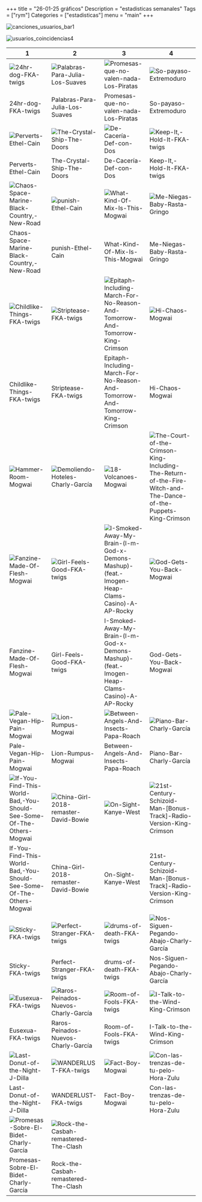 +++
title = "26-01-25 gráficos"
Description = "estadisticas semanales"
Tags = ["rym"]
Categories = ["estadisticas"]
menu = "main"
+++
<!--more-->



![canciones_usuarios_bar1](/rym/graficos/26-01-25/canciones_usuarios_bar.png)


![usuarios_coincidencias4](/rym/graficos/26-01-25/usuarios_coincidencias_apiladas.png)



| 1 | 2 | 3 | 4 |
|---|---|---|---|
| ![24hr-dog-FKA-twigs](/rym/graficos/26-01-25/24hr-dog-FKA-twigs.png) | ![Palabras-Para-Julia-Los-Suaves](/rym/graficos/26-01-25/Palabras-Para-Julia-Los-Suaves.png) | ![Promesas-que-no-valen-nada-Los-Piratas](/rym/graficos/26-01-25/Promesas-que-no-valen-nada-Los-Piratas.png) | ![So-payaso-Extremoduro](/rym/graficos/26-01-25/So-payaso-Extremoduro.png) |
| 24hr-dog-FKA-twigs | Palabras-Para-Julia-Los-Suaves | Promesas-que-no-valen-nada-Los-Piratas | So-payaso-Extremoduro |
| ![Perverts-Ethel-Cain](/rym/graficos/26-01-25/Perverts-Ethel-Cain.png) | ![The-Crystal-Ship-The-Doors](/rym/graficos/26-01-25/The-Crystal-Ship-The-Doors.png) | ![De-Cacería-Def-con-Dos](/rym/graficos/26-01-25/De-Cacería-Def-con-Dos.png) | ![Keep-It,-Hold-It-FKA-twigs](/rym/graficos/26-01-25/Keep-It,-Hold-It-FKA-twigs.png) |
| Perverts-Ethel-Cain | The-Crystal-Ship-The-Doors | De-Cacería-Def-con-Dos | Keep-It,-Hold-It-FKA-twigs |
| ![Chaos-Space-Marine-Black-Country,-New-Road](/rym/graficos/26-01-25/Chaos-Space-Marine-Black-Country,-New-Road.png) | ![punish-Ethel-Cain](/rym/graficos/26-01-25/punish-Ethel-Cain.png) | ![What-Kind-Of-Mix-Is-This-Mogwai](/rym/graficos/26-01-25/What-Kind-Of-Mix-Is-This-Mogwai.png) | ![Me-Niegas-Baby-Rasta-Gringo](/rym/graficos/26-01-25/Me-Niegas-Baby-Rasta-Gringo.png) |
| Chaos-Space-Marine-Black-Country,-New-Road | punish-Ethel-Cain | What-Kind-Of-Mix-Is-This-Mogwai | Me-Niegas-Baby-Rasta-Gringo |
| ![Childlike-Things-FKA-twigs](/rym/graficos/26-01-25/Childlike-Things-FKA-twigs.png) | ![Striptease-FKA-twigs](/rym/graficos/26-01-25/Striptease-FKA-twigs.png) | ![Epitaph-Including-March-For-No-Reason-And-Tomorrow-And-Tomorrow-King-Crimson](/rym/graficos/26-01-25/Epitaph-Including-March-For-No-Reason-And-Tomorrow-And-Tomorrow-King-Crimson.png) | ![Hi-Chaos-Mogwai](/rym/graficos/26-01-25/Hi-Chaos-Mogwai.png) |
| Childlike-Things-FKA-twigs | Striptease-FKA-twigs | Epitaph-Including-March-For-No-Reason-And-Tomorrow-And-Tomorrow-King-Crimson | Hi-Chaos-Mogwai |
| ![Hammer-Room-Mogwai](/rym/graficos/26-01-25/Hammer-Room-Mogwai.png) | ![Demoliendo-Hoteles-Charly-García](/rym/graficos/26-01-25/Demoliendo-Hoteles-Charly-García.png) | ![18-Volcanoes-Mogwai](/rym/graficos/26-01-25/18-Volcanoes-Mogwai.png) | ![The-Court-of-the-Crimson-King-Including-The-Return-of-the-Fire-Witch-and-The-Dance-of-the-Puppets-King-Crimson](/rym/graficos/26-01-25/The-Court-of-the-Crimson-King-Including-The-Return-of-the-Fire-Witch-and-The-Dance-of-the-Puppets-King-Crimson.png) |
| ![Fanzine-Made-Of-Flesh-Mogwai](/rym/graficos/26-01-25/Fanzine-Made-Of-Flesh-Mogwai.png) | ![Girl-Feels-Good-FKA-twigs](/rym/graficos/26-01-25/Girl-Feels-Good-FKA-twigs.png) | ![I-Smoked-Away-My-Brain-(I-m-God-x-Demons-Mashup)-(feat.-Imogen-Heap-Clams-Casino)-A-AP-Rocky](/rym/graficos/26-01-25/I-Smoked-Away-My-Brain-(I-m-God-x-Demons-Mashup)-(feat.-Imogen-Heap-Clams-Casino)-A-AP-Rocky.png) | ![God-Gets-You-Back-Mogwai](/rym/graficos/26-01-25/God-Gets-You-Back-Mogwai.png) |
| Fanzine-Made-Of-Flesh-Mogwai | Girl-Feels-Good-FKA-twigs | I-Smoked-Away-My-Brain-(I-m-God-x-Demons-Mashup)-(feat.-Imogen-Heap-Clams-Casino)-A-AP-Rocky | God-Gets-You-Back-Mogwai |
| ![Pale-Vegan-Hip-Pain-Mogwai](/rym/graficos/26-01-25/Pale-Vegan-Hip-Pain-Mogwai.png) | ![Lion-Rumpus-Mogwai](/rym/graficos/26-01-25/Lion-Rumpus-Mogwai.png) | ![Between-Angels-And-Insects-Papa-Roach](/rym/graficos/26-01-25/Between-Angels-And-Insects-Papa-Roach.png) | ![Piano-Bar-Charly-García](/rym/graficos/26-01-25/Piano-Bar-Charly-García.png) |
| Pale-Vegan-Hip-Pain-Mogwai | Lion-Rumpus-Mogwai | Between-Angels-And-Insects-Papa-Roach | Piano-Bar-Charly-García |
| ![If-You-Find-This-World-Bad,-You-Should-See-Some-Of-The-Others-Mogwai](/rym/graficos/26-01-25/If-You-Find-This-World-Bad,-You-Should-See-Some-Of-The-Others-Mogwai.png) | ![China-Girl-2018-remaster-David-Bowie](/rym/graficos/26-01-25/China-Girl-2018-remaster-David-Bowie.png) | ![On-Sight-Kanye-West](/rym/graficos/26-01-25/On-Sight-Kanye-West.png) | ![21st-Century-Schizoid-Man-[Bonus-Track]-Radio-Version-King-Crimson](/rym/graficos/26-01-25/21st-Century-Schizoid-Man-[Bonus-Track]-Radio-Version-King-Crimson.png) |
| If-You-Find-This-World-Bad,-You-Should-See-Some-Of-The-Others-Mogwai | China-Girl-2018-remaster-David-Bowie | On-Sight-Kanye-West | 21st-Century-Schizoid-Man-[Bonus-Track]-Radio-Version-King-Crimson |
| ![Sticky-FKA-twigs](/rym/graficos/26-01-25/Sticky-FKA-twigs.png) | ![Perfect-Stranger-FKA-twigs](/rym/graficos/26-01-25/Perfect-Stranger-FKA-twigs.png) | ![drums-of-death-FKA-twigs](/rym/graficos/26-01-25/drums-of-death-FKA-twigs.png) | ![Nos-Siguen-Pegando-Abajo-Charly-García](/rym/graficos/26-01-25/Nos-Siguen-Pegando-Abajo-Charly-García.png) |
| Sticky-FKA-twigs | Perfect-Stranger-FKA-twigs | drums-of-death-FKA-twigs | Nos-Siguen-Pegando-Abajo-Charly-García |
| ![Eusexua-FKA-twigs](/rym/graficos/26-01-25/Eusexua-FKA-twigs.png) | ![Raros-Peinados-Nuevos-Charly-García](/rym/graficos/26-01-25/Raros-Peinados-Nuevos-Charly-García.png) | ![Room-of-Fools-FKA-twigs](/rym/graficos/26-01-25/Room-of-Fools-FKA-twigs.png) | ![I-Talk-to-the-Wind-King-Crimson](/rym/graficos/26-01-25/I-Talk-to-the-Wind-King-Crimson.png) |
| Eusexua-FKA-twigs | Raros-Peinados-Nuevos-Charly-García | Room-of-Fools-FKA-twigs | I-Talk-to-the-Wind-King-Crimson |
| ![Last-Donut-of-the-Night-J-Dilla](/rym/graficos/26-01-25/Last-Donut-of-the-Night-J-Dilla.png) | ![WANDERLUST-FKA-twigs](/rym/graficos/26-01-25/WANDERLUST-FKA-twigs.png) | ![Fact-Boy-Mogwai](/rym/graficos/26-01-25/Fact-Boy-Mogwai.png) | ![Con-las-trenzas-de-tu-pelo-Hora-Zulu](/rym/graficos/26-01-25/Con-las-trenzas-de-tu-pelo-Hora-Zulu.png) |
| Last-Donut-of-the-Night-J-Dilla | WANDERLUST-FKA-twigs | Fact-Boy-Mogwai | Con-las-trenzas-de-tu-pelo-Hora-Zulu |
| ![Promesas-Sobre-El-Bidet-Charly-García](/rym/graficos/26-01-25/Promesas-Sobre-El-Bidet-Charly-García.png) | ![Rock-the-Casbah-remastered-The-Clash](/rym/graficos/26-01-25/Rock-the-Casbah-remastered-The-Clash.png) |   |   |
| Promesas-Sobre-El-Bidet-Charly-García | Rock-the-Casbah-remastered-The-Clash |   |   |
